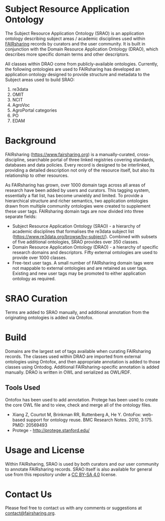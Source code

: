 # Subject Resource Application Ontology

The Subject Resource Application Ontology (SRAO) is an application ontology describing subject areas / academic disciplines used within [FAIRsharing]((https://www.fairsharing.org)) records by curators and the user community. It is built in conjunction with the Domain Resource Application Ontology (DRAO), which describes more specific domain terms and other descriptors.

All classes within DRAO come from publicly-available ontologies. Currently, the following ontologies are used to
FAIRsharing has developed an application ontology designed to provide structure and metadata to the Subject areas used to build SRAO:

1. re3data
2. OMIT
3. NCIT
4. AgroVoc
5. AgroPortal categories
6. PO
7. EDAM


# Background

FAIRsharing (https://www.fairsharing.org) is a manually-curated, cross-discipline, searchable portal of three linked registries covering standards, databases and data policies. Every record is designed to be interlinked, providing a detailed description not only of the resource itself, but also its relationship to other resources.

As FAIRsharing has grown, over 1000 domain tags across all areas of research have been added by users and curators. This tagging system, essentially a flat list, has become unwieldy and limited. To provide a hierarchical structure and richer semantics, two application ontologies drawn from multiple community ontologies were created to supplement these user tags. FAIRsharing domain tags are now divided into three separate fields:

- Subject Resource Application Ontology (SRAO) - a hierarchy of academic disciplines that formalises the re3data subject list (https://www.re3data.org/browse/by-subject/). Combined with subsets of five additional ontologies, SRAO provides over 350 classes.
- Domain Resource Application Ontology (DRAO) - a hierarchy of specific research domains and descriptors. Fifty external ontologies are used to provide over 1000 classes.
- Free-text user tags. A small number of FAIRsharing domain tags were not mappable to external ontologies and are retained as user tags. Existing and new user tags may be promoted to either application ontology as required.

# SRAO Curation

Terms are added to SRAO manually, and additional annotation from the originating ontologies is added via Ontofox.

# Build

Domains are the largest set of tags available when curating FAIRsharing records. The classes used within DRAO are imported from external ontologies using Ontofox, and then appropriate annotation
is added to those classes using Ontodog. Additional FAIRsharing-specific annotation is added manually. DRAO is written in OWL and serialized as OWL/RDF. 

## Tools Used

Ontofox has been used to add annotation. Protege has been used to create the core OWL file and to view, check and merge all of the ontology files. 

- Xiang Z, Courtot M, Brinkman RR, Ruttenberg A, He Y. OntoFox: web-based support for ontology reuse. 
BMC Research Notes. 2010, 3:175. PMID: 20569493
- Protege - http://protege.stanford.edu/

# Usage and License

Within FAIRsharing, SRAO is used by both curators and our user community to annotate FAIRsharing records. SRAO itself is also available for general use from this repository under a [CC BY-SA 4.0](https://creativecommons.org/licenses/by-sa/4.0/) license. 

# Contact Us

Please feel free to contact us with any comments or suggestions at contact@fairsharing.org.


